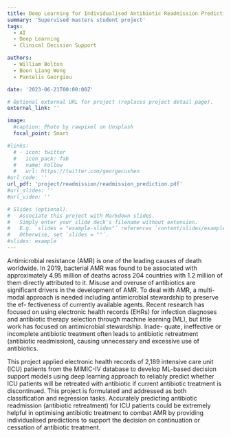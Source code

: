 ```yaml
---
title: Deep Learning for Individualised Antibiotic Readmission Prediction
summary: 'Supervised masters student project'
tags:
  - AI
  - Deep Learning
  - Clinical Decision Support

authors:
  - William Bolton
  - Boon Liang Wong
  - Pantelis Georgiou

date: '2023-06-21T00:00:00Z'

# Optional external URL for project (replaces project detail page).
external_link: ''

image:
  #caption: Photo by rawpixel on Unsplash
  focal_point: Smart

#links:
  # - icon: twitter
  #   icon_pack: fab
  #   name: Follow
  #   url: https://twitter.com/georgecushen
#url_code: ''
url_pdf: 'project/readmission/readmission_prediction.pdf'
#url_slides: ''
#url_video: ''

# Slides (optional).
#   Associate this project with Markdown slides.
#   Simply enter your slide deck's filename without extension.
#   E.g. `slides = "example-slides"` references `content/slides/example-slides.md`.
#   Otherwise, set `slides = ""`.
#slides: example
---
```


Antimicrobial resistance (AMR) is one of the leading causes of death worldwide. In 2019, bacterial AMR was found to be associated with approximately 4.95 million of deaths across 204 countries with 1.2 million of them directly attributed to it. Misuse and overuse of antibiotics are significant drivers in the development of AMR. To deal with AMR, a multi-modal approach is needed including antimicrobial stewardship to preserve the ef- fectiveness of currently available agents. Recent research has focused on using electronic health records (EHRs) for infection diagnoses and antibiotic therapy selection through machine learning (ML), but little work has focused on antimicrobial stewardship. Inade- quate, ineffective or incomplete antibiotic treatment often leads to antibiotic retreatment (antibiotic readmission), causing unnecessary and excessive use of antibiotics.

This project applied electronic health records of 2,189 intensive care unit (ICU) patients from the MIMIC-IV database to develop ML-based decision support models using deep learning approach to reliably predict whether ICU patients will be retreated with antibiotic if current antibiotic treatment is discontinued. This project is formulated and addressed as both classification and regression tasks. Accurately predicting antibiotic readmission (antibiotic retreatment) for ICU patients could be extremely helpful in optimising antibiotic treatment to combat AMR by providing individualised predictions to support the decision on continuation or cessation of antibiotic treatment.
